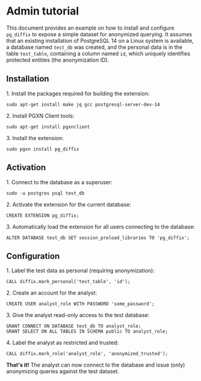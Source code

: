 # Admin tutorial

This document provides an example on how to install and configure `pg_diffix` to expose a simple dataset
for anonymized querying.
It assumes that an existing installation of PostgreSQL 14 on a Linux system is available, a database
named `test_db` was created, and the personal data is in the table `test_table`,
containing a column named `id`, which uniquely identifies protected entities (the anonymization ID).

## Installation

1\. Install the packages required for building the extension:

```
sudo apt-get install make jq gcc postgresql-server-dev-14
```

2\. Install PGXN Client tools:

```
sudo apt-get install pgxnclient
```

3\. Install the extension:

```
sudo pgxn install pg_diffix
```

## Activation

1\. Connect to the database as a superuser:

```
sudo -u postgres psql test_db
```

2\. Activate the extension for the current database:

```
CREATE EXTENSION pg_diffix;
```

3\. Automatically load the extension for all users connecting to the database:

```
ALTER DATABASE test_db SET session_preload_libraries TO 'pg_diffix';
```

## Configuration

1\. Label the test data as personal (requiring anonymization):

```
CALL diffix.mark_personal('test_table', 'id');
```

2\. Create an account for the analyst:

```
CREATE USER analyst_role WITH PASSWORD 'some_password';
```

3\. Give the analyst read-only access to the test database:

```
GRANT CONNECT ON DATABASE test_db TO analyst_role;
GRANT SELECT ON ALL TABLES IN SCHEMA public TO analyst_role;
```

4\. Label the analyst as restricted and trusted:

```
CALL diffix.mark_role('analyst_role', 'anonymized_trusted');
```


__That's it!__ The analyst can now connect to the database and issue (only) anonymizing queries against the test dataset.
